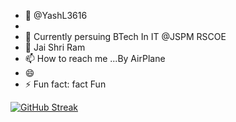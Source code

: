 - 👋  @YashL3616 
- 
- 🌱 Currently persuing BTech In IT @JSPM RSCOE
- 💞️ Jai Shri Ram
- 📫 How to reach me ...By AirPlane
- 😄 
- ⚡ Fun fact: fact Fun

[![GitHub Streak](https://streak-stats.demolab.com/?user=YashL3616)](https://git.io/streak-stats)

<!---
YashL3616/YashL3616 is a ✨ special ✨ repository because its `README.md` (this file) appears on your GitHub profile.
You can click the Preview link to take a look at your changes.
--->
